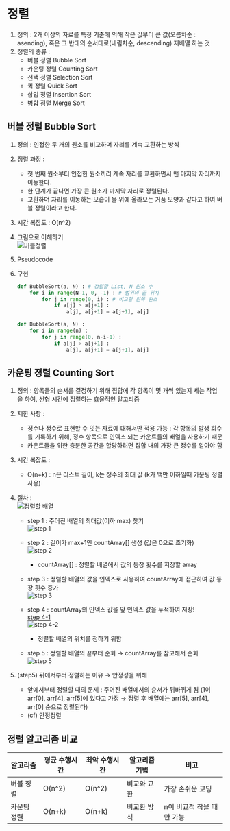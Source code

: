 # 정렬

1. 정의 : 2개 이상의 자료를 특정 기준에 의해 작은 값부터 큰 값(오름차순 : asending), 혹은 그 반대의 순서대로(내림차순, descending) 재배열 하는 것
2. 정렬의 종류 : 
    - 버블 정렬 Bubble Sort
    - 카운팅 정렬 Counting Sort
    - 선택 정렬 Selection Sort
    - 퀵 정렬 Quick Sort
    - 삽입 정렬 Insertion Sort
    - 병합 정렬 Merge Sort

## 버블 정렬 Bubble Sort

1. 정의 : 인접한 두 개의 원소를 비교하며 자리를 계속 교환하는 방식
2. 정렬 과정 :
    - 첫 번째 원소부터 인접한 원소끼리 계속 자리를 교환하면서 맨 마지막 자리까지 이동한다.
    - 한 단계가 끝나면 가장 큰 원소가 마지막 자리로 정렬된다.
    - 교환하며 자리를 이동하는 모습이 물 위에 올라오는 거품 모양과 같다고 하여 버블 정렬이라고 한다.
3. 시간 복잡도 : O(n^2)
4. 그림으로 이해하기
    </br>
    ![버블정렬](https://favtutor.com/resources/images/uploads/mceu_61632030011682402256084.png)
5. Pseudocode
6. 구현
    
    ```python
    def BubbleSort(a, N) : # 정렬할 List, N 원소 수
    	for i in range(N-1, 0, -1) : # 범위의 끝 위치
    		for j in range(0, i) : # 비교할 왼쪽 원소
    			if a[j] > a[j+1] :
    				a[j], a[j+1] = a[j+1], a[j]
    ```
    
    ```python
    def BubbleSort(a, N) :
    	for i in range(n) :
            for j in range(0, n-i-1) :
                if a[j] > a[j+1] :
                    a[j], a[j+1] = a[j+1], a[j]
    ``` 

## 카운팅 정렬 Counting Sort

1. 정의 : 항목들의 순서를 결정하기 위해 집합에 각 항목이 몇 개씩 있는지 세는 작업을 하여, 선형 시간에 정렬하는 효율적인 알고리즘
2. 제한 사항 :
    - 정수나 정수로 표현할 수 잇는 자료에 대해서만 적용 가능 : 각 항목의 발생 회수를 기록하기 위해, 정수 항목으로 인덱스 되는 카운트들의 배열을 사용하기 때문
    - 카운트들을 위한 충분한 공간을 할당하려면 집합 내의 가장 큰 정수를 알아야 함
3. 시간 복잡도 :
    - O(n+k) : n은 리스트 길이, k는 정수의 최대 값 (k가 백만 이하일때 카운팅 정렬 사용)
4. 절차 :
    </br>
    ![정렬할 배열](https://static.javatpoint.com/ds/images/counting-sort.png)
    - step 1 : 주어진 배열의 최대값(이하 max) 찾기
    </br>![step 1](https://static.javatpoint.com/ds/images/counting-sort2.png)
    - step 2 : 길이가  max+1인 countArray[] 생성 (값은 0으로 초기화)
    </br>![step 2](https://static.javatpoint.com/ds/images/counting-sort3.png)
        - countArray[] : 정렬할 배열에서 값의 등장 횟수를 저장할 array
    
    - step 3 : 정렬할 배열의 값을 인덱스로 사용하여 countArray에 접근하여 값 등장 횟수 증가
    </br>![step 3](https://static.javatpoint.com/ds/images/counting-sort4.png)
    - step 4 : countArray의 인덱스 값을 앞 인덱스 값을 누적하여 저장!
    </br>[step 4-1](https://static.javatpoint.com/ds/images/counting-sort7.png)
    </br>![step 4-2](https://static.javatpoint.com/ds/images/counting-sort8.png)
        - 정렬할 배열의 위치를 정하기 위함
    
    - step 5 : 정렬할 배열의 끝부터 순회 → countArray를 참고해서 순회
    </br>![step 5](https://static.javatpoint.com/ds/images/counting-sort10.png)

5. (step5) 뒤에서부터 정렬하는 이유 → 안정성을 위해
    - 앞에서부터 정렬할 때의 문제 : 주어진 배열에서의 순서가 뒤바뀌게 됨 (1이 arr[0], arr[4], arr[5]에 있다고 가정 → 정렬 후 배열에는 arr[5], arr[4], arr[0] 순으로 정렬된다)
    - (cf) 안정정렬

## 정렬 알고리즘 비교

| 알고리즘 | 평균 수행시간 | 최악 수행시간 | 알고리즘 기법 | 비고 |
| --- | --- | --- | --- | --- |
| 버블 정렬 | O(n^2) | O(n^2) | 비교와 교환 | 가장 손쉬운 코딩 |
| 카운팅 정렬 | O(n+k) | O(n+k) | 비교환 방식 | n이 비교적 작을 때만 가능 |